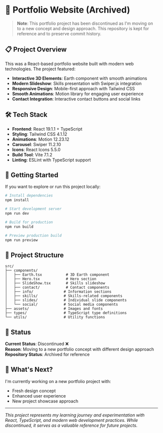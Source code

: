 # 🎨 Portfolio Website (Archived)

> **Note**: This portfolio project has been discontinued as I'm moving on to a new concept and design approach. This repository is kept for reference and to preserve commit history.

## 📋 Project Overview

This was a React-based portfolio website built with modern web technologies. The project featured:

- **Interactive 3D Elements**: Earth component with smooth animations
- **Modern Slideshow**: Skills presentation with Swiper.js integration
- **Responsive Design**: Mobile-first approach with Tailwind CSS
- **Smooth Animations**: Motion library for engaging user experience
- **Contact Integration**: Interactive contact buttons and social links

## 🛠 Tech Stack

- **Frontend**: React 19.1.1 + TypeScript
- **Styling**: Tailwind CSS 4.1.12
- **Animations**: Motion 12.23.12
- **Carousel**: Swiper 11.2.10
- **Icons**: React Icons 5.5.0
- **Build Tool**: Vite 7.1.2
- **Linting**: ESLint with TypeScript support

## 🚀 Getting Started

If you want to explore or run this project locally:

```bash
# Install dependencies
npm install

# Start development server
npm run dev

# Build for production
npm run build

# Preview production build
npm run preview
```

## 📁 Project Structure

```
src/
├── components/
│   ├── Earth.tsx           # 3D Earth component
│   ├── Hero.tsx            # Hero section
│   ├── SlideShow.tsx       # Skills slideshow
│   ├── contact/            # Contact components
│   ├── info/              # Information sections
│   ├── skills/            # Skills-related components
│   ├── slides/            # Individual slide components
│   └── social/            # Social media components
├── assets/                # Images and fonts
├── types/                 # TypeScript type definitions
└── utils/                 # Utility functions
```

## 🔄 Status

**Current Status**: Discontinued ❌  
**Reason**: Moving to a new portfolio concept with different design approach  
**Repository Status**: Archived for reference

## 🚀 What's Next?

I'm currently working on a new portfolio project with:

- Fresh design concept
- Enhanced user experience
- New project showcase approach

---

_This project represents my learning journey and experimentation with React, TypeScript, and modern web development practices. While discontinued, it serves as a valuable reference for future projects._
